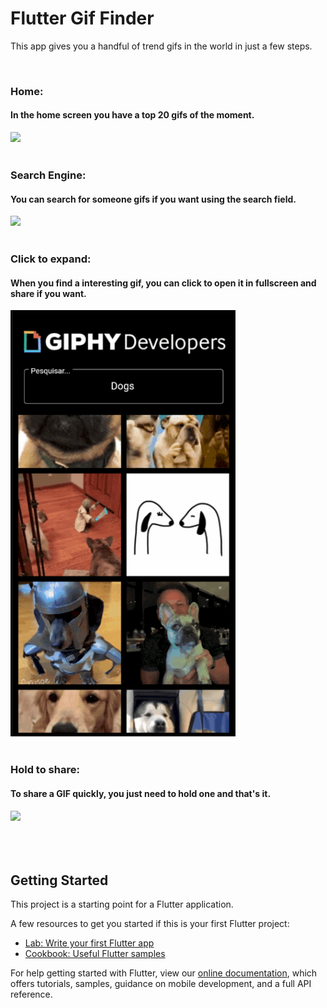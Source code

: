 <h1>
    Flutter Gif Finder
</h1>
<p>This app gives you a handful of trend gifs in the world in just a few steps.</p>
<br>

<div>
  <h3>Home:</h3>
  <h4>In the home screen you have a top 20 gifs of the moment.</h4>
  <img width="360px" src="./github/TrendingsGifs.gif">
  <br><br>
    
  <h3>Search Engine:</h3>
  <h4>You can search for someone gifs if you want using the search field.</h4>
  <img width="360px" src="./github/Dogs.gif">
  <br><br>
  
  <h3>Click to expand:</h3>
  <h4>When you find a interesting gif, you can click to open it in fullscreen and share if you want.</h4>
  <img width="360px" src="./github/GifClick.gif">
  <br><br>
  
  <h3>Hold to share:</h3>
  <h4>To share a GIF quickly, you just need to hold one and that's it.</h4>
  <img width="360px" src="./github/GifHold.gif">
  <br><br>
  
</div>
       
<br>
<br>

## Getting Started

This project is a starting point for a Flutter application.

A few resources to get you started if this is your first Flutter project:

- [Lab: Write your first Flutter app](https://flutter.dev/docs/get-started/codelab)
- [Cookbook: Useful Flutter samples](https://flutter.dev/docs/cookbook)

For help getting started with Flutter, view our
[online documentation](https://flutter.dev/docs), which offers tutorials,
samples, guidance on mobile development, and a full API reference.
